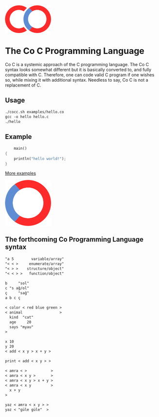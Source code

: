 <img src="/images/coc-logo.svg" width="30%" height="30%"></img>

# The Co C Programming Language
Co C is a systemic approach of the C programming language. The Co C syntax looks somewhat different but it is basically converted to, and fully compatible with C. Therefore, one can code valid C program if one wishes so, while mixing it with additional syntax. Needless to say, Co C is not a replacement of C.

## Usage
```
./cocc.sh examples/hello.co
gcc -o hello hello.c
./hello
```

## Example
```rust
    main()
{
    println("hello world!");
}
```
[More examples](https://github.com/0verse/coc/tree/main/examples)

<img src="/images/co-logo.svg" width="30%" height="30%"></img>

## The forthcoming Co Programming Language syntax
```
"a 5        variable/array"
"< < >     enumerate/array"
"< > >    structure/object"
"< < > >   function/object"

b     "sol"
c "s ağ/ol"
ç     "sağ"
a b c ç

< color < red blue green >
< animal                 >
  kind  "cat"
  age     20
  says "myau"
>

x 10
y 20
< add < x y > x + y >

print < add < x y > >

< amra < >           >
< amra < x y >       >
< amra < x y > x + y >
< amra < x y         >
  x + y
>

yaz < amra < x y > >
yaz < "güle güle"  >
```
